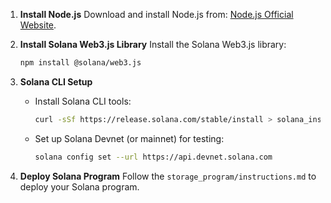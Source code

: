 1. **Install Node.js**
   Download and install Node.js from: [Node.js Official Website](https://nodejs.org/).

2. **Install Solana Web3.js Library**
   Install the Solana Web3.js library:
   ```bash
   npm install @solana/web3.js
   ```

3. **Solana CLI Setup**
   - Install Solana CLI tools:
     ```bash
     curl -sSf https://release.solana.com/stable/install > solana_install.sh && sh solana_install.sh
     ```
   - Set up Solana Devnet (or mainnet) for testing:
     ```bash
     solana config set --url https://api.devnet.solana.com
     ```

4. **Deploy Solana Program**
   Follow the `storage_program/instructions.md` to deploy your Solana program.
